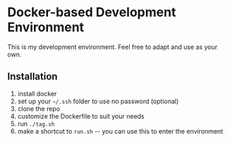 # Docker-based Development Environment
This is my development environment. Feel free to adapt
and use as your own.

## Installation
1. install docker
2. set up your `~/.ssh` folder to use no password (optional)
3. clone the repo
4. customize the Dockerfile to suit your needs
5. run `./tag.sh`
6. make a shortcut to `run.sh` -- you can use this to enter the environment
